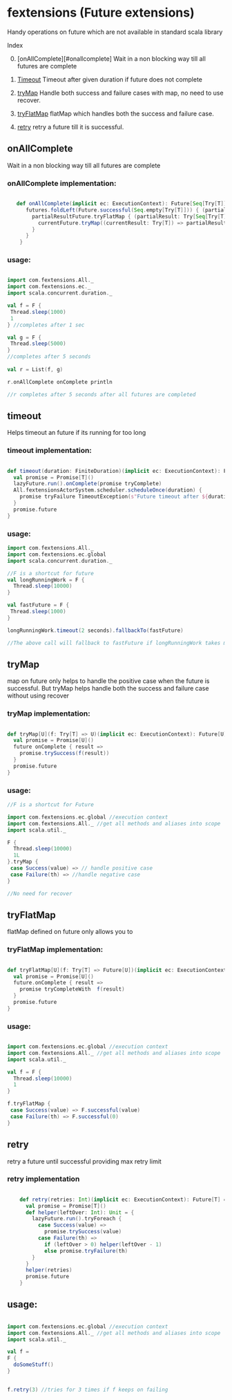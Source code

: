# fextensions (Future extensions)

Handy operations on future which are not available in standard scala library

Index

0. [onAllComplete][#onallcomplete] Wait in a non blocking way till all futures are complete

1. [Timeout](#timeout) Timeout after given duration if future does not complete

2. [tryMap](#trymap) Handle both success and failure cases with map, no need to use recover.

3. [tryFlatMap](#tryflatmap) flatMap which handles both the success and failure case.

4. [retry](#retry) retry a future till it is successful.

## onAllComplete

Wait in a non blocking way till all futures are complete

### onAllComplete implementation: 

```scala

   def onAllComplete(implicit ec: ExecutionContext): Future[Seq[Try[T]]] = {
      futures.foldLeft(Future.successful(Seq.empty[Try[T]])) { (partialResultFuture, currentFuture) =>
        partialResultFuture.tryFlatMap { (partialResult: Try[Seq[Try[T]]]) =>
          currentFuture.tryMap((currentResult: Try[T]) => partialResult.map(_ :+ currentResult).getOrElse(Seq(currentResult)))
        }
      }
    }

```

### usage:

```scala

import com.fextensions.All._
import com.fextensions.ec._
import scala.concurrent.duration._

val f = F {
 Thread.sleep(1000)
 1
} //completes after 1 sec

val g = F {
 Thread.sleep(5000)
}
//completes after 5 seconds
 
val r = List(f, g)

r.onAllComplete onComplete println

//r completes after 5 seconds after all futures are completed 

```
## timeout

Helps timeout an future if its running for too long

### timeout implementation:

```scala

def timeout(duration: FiniteDuration)(implicit ec: ExecutionContext): Future[T] = {
  val promise = Promise[T]()
  lazyFuture.run().onComplete(promise tryComplete)
  All.fextensionsActorSystem.scheduler.scheduleOnce(duration) {
    promise tryFailure TimeoutException(s"Future timeout after ${duration.toString()}")
  }
  promise.future
}

```

### usage:
```scala
import com.fextensions.All._
import com.fextensions.ec.global
import scala.concurrent.duration._

//F is a shortcut for future
val longRunningWork = F {
  Thread.sleep(10000)
}

val fastFuture = F {
 Thread.sleep(1000)
}

longRunningWork.timeout(2 seconds).fallbackTo(fastFuture)

//The above call will fallback to fastFuture if longRunningWork takes more than 2 seconds.


```

## tryMap 

map on future only helps to handle the positive case when the future is successful. But tryMap helps
handle both the success and failure case without using recover

### tryMap implementation:

```scala

def tryMap[U](f: Try[T] => U)(implicit ec: ExecutionContext): Future[U] = {
  val promise = Promise[U]()
  future onComplete { result =>
    promise.trySuccess(f(result))
  }
  promise.future
}

```

### usage:

```scala
//F is a shortcut for Future

import com.fextensions.ec.global //execution context
import com.fextensions.All._ //get all methods and aliases into scope
import scala.util._

F {
  Thread.sleep(10000)
  1L
}.tryMap {
 case Success(value) => // handle positive case
 case Failure(th) => //handle negative case
}

//No need for recover 


```

## tryFlatMap

flatMap defined on future only allows you to  

### tryFlatMap implementation:

```scala

def tryFlatMap[U](f: Try[T] => Future[U])(implicit ec: ExecutionContext): Future[U] = {
  val promise = Promise[U]()
  future.onComplete { result =>
    promise tryCompleteWith  f(result)
  }
  promise.future
}

```

### usage:

```scala

import com.fextensions.ec.global //execution context
import com.fextensions.All._ //get all methods and aliases into scope
import scala.util._

val f = F {
  Thread.sleep(10000)
  1
}

f.tryFlatMap {
 case Success(value) => F.successful(value)
 case Failure(th) => F.successful(0)
}


```

## retry

retry a future until successful providing max retry limit

### retry implementation

```scala

    def retry(retries: Int)(implicit ec: ExecutionContext): Future[T] = {
      val promise = Promise[T]()
      def helper(leftOver: Int): Unit = {
        lazyFuture.run().tryForeach {
          case Success(value) =>
            promise.trySuccess(value)
          case Failure(th) =>
            if (leftOver > 0) helper(leftOver - 1)
            else promise.tryFailure(th)
        }
      }
      helper(retries)
      promise.future
    }

```

## usage:

```scala                                                             

import com.fextensions.ec.global //execution context                  
import com.fextensions.All._ //get all methods and aliases into scope 
import scala.util._

val f =
F {
  doSomeStuff()
}


f.retry(3) //tries for 3 times if f keeps on failing


```
